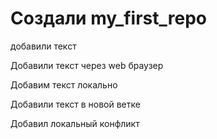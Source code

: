 ﻿# Создали my_first_repo

добавили текст

Добавили текст через web браузер

Добавим текст локально

Добавили текст в новой ветке

Добавил локальный конфликт